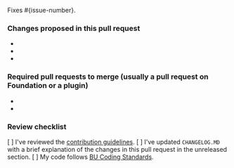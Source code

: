 Fixes #{issue-number}.

### Changes proposed in this pull request

-

-

-

### Required pull requests to merge (usually a pull request on Foundation or a plugin)

-

-

### Review checklist

[ ] I've reviewed the [contribution guidelines](https://github.com/bu-ist/coding-standards/blob/develop/CONTRIBUTING.md).
[ ] I've updated `CHANGELOG.MD` with a brief explanation of the changes in this pull request in the unreleased section.
[ ] My code follows [BU Coding Standards](https://github.com/bu-ist/coding-standards).
